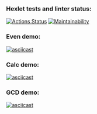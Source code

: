 ### Hexlet tests and linter status:
[![Actions Status](https://github.com/wloodheart/java-project-61/actions/workflows/hexlet-check.yml/badge.svg)](https://github.com/wloodheart/java-project-61/actions)
[![Maintainability](https://api.codeclimate.com/v1/badges/be0da62c86f00ead99f7/maintainability)](https://codeclimate.com/github/wloodheart/java-project-61/maintainability)

### Even demo:
[![asciicast](https://asciinema.org/a/eS4Dh9k8hl5ElIChGQygQ3Z5v.svg)](https://asciinema.org/a/eS4Dh9k8hl5ElIChGQygQ3Z5v?autoplay=1)

### Calc demo:
[![asciicast](https://asciinema.org/a/620606.svg)](https://asciinema.org/a/620606?autoplay=1)

### GCD demo:
[![asciicast](https://asciinema.org/a/620612.svg)](https://asciinema.org/a/620612?autoplay=1)